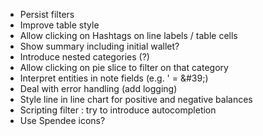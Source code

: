 - Persist filters
- Improve table style
- Allow clicking on Hashtags on line labels / table cells
- Show summary including initial wallet? 
- Introduce nested categories (?) 
- Allow clicking on pie slice to filter on that category 
- Interpret entities in note fields (e.g. '  = \&#39;)
- Deal with error handling (add logging)
- Style line in line chart for positive and negative balances
- Scripting filter : try to introduce autocompletion
- Use Spendee icons?
